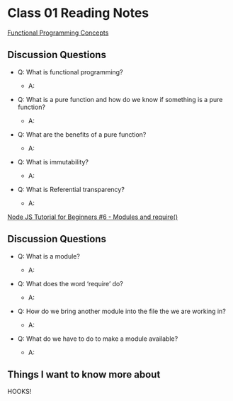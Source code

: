 # Class 01 Reading Notes

[Functional Programming Concepts](https://medium.com/the-renaissance-developer/concepts-of-functional-programming-in-javascript-6bc84220d2aa)

## Discussion Questions

- Q: What is functional programming?

  - A:

- Q: What is a pure function and how do we know if something is a pure function?

  - A:

- Q: What are the benefits of a pure function?

  - A:

- Q: What is immutability?

  - A:

- Q: What is Referential transparency?

  - A:

[Node JS Tutorial for Beginners #6 - Modules and require()](https://www.youtube.com/watch?v=xHLd36QoS4k)

## Discussion Questions

- Q: What is a module?

  - A:

- Q: What does the word ‘require’ do?

  - A:

- Q: How do we bring another module into the file the we are working in?

  - A:

- Q: What do we have to do to make a module available?

  - A:

## Things I want to know more about

HOOKS!
